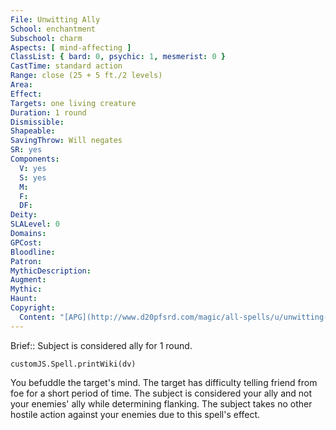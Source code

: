 ```yaml
---
File: Unwitting Ally
School: enchantment
Subschool: charm
Aspects: [ mind-affecting ]
ClassList: { bard: 0, psychic: 1, mesmerist: 0 }
CastTime: standard action
Range: close (25 + 5 ft./2 levels)
Area: 
Effect: 
Targets: one living creature
Duration: 1 round
Dismissible: 
Shapeable: 
SavingThrow: Will negates
SR: yes
Components:
  V: yes
  S: yes
  M: 
  F: 
  DF: 
Deity: 
SLALevel: 0
Domains: 
GPCost: 
Bloodline: 
Patron: 
MythicDescription: 
Augment: 
Mythic: 
Haunt: 
Copyright:
  Content: "[APG](http://www.d20pfsrd.com/magic/all-spells/u/unwitting-ally)"
---
```

Brief:: Subject is considered ally for 1 round.

```dataviewjs
customJS.Spell.printWiki(dv)
```

You befuddle the target's mind. The target has difficulty telling friend from foe for a short period of time. The subject is considered your ally and not your enemies' ally while determining flanking. The subject takes no other hostile action against your enemies due to this spell's effect.
